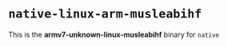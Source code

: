 # `native-linux-arm-musleabihf`

This is the **armv7-unknown-linux-musleabihf** binary for `native`
